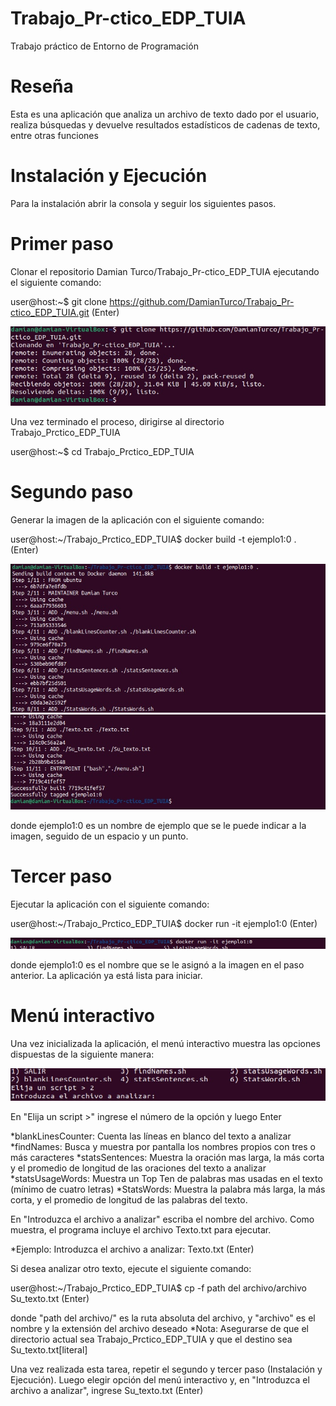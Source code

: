 # Trabajo_Pr-ctico_EDP_TUIA
Trabajo práctico de Entorno de Programación
# Reseña
Esta es una aplicación que analiza un archivo de texto dado por el usuario, realiza búsquedas y devuelve resultados estadísticos de cadenas de texto, entre otras funciones
# Instalación y Ejecución
Para la instalación abrir la consola y seguir los siguientes pasos.
# Primer paso
Clonar el repositorio Damian Turco/Trabajo_Pr-ctico_EDP_TUIA ejecutando el siguiente comando:

user@host:~$ git clone https://github.com/DamianTurco/Trabajo_Pr-ctico_EDP_TUIA.git (Enter)

![Alt text](https://github.com/DamianTurco/Trabajo_Pr-ctico_EDP_TUIA/blob/master/captura_clone.jpg)

Una vez terminado el proceso, dirigirse al directorio Trabajo_Prctico_EDP_TUIA

user@host:~$ cd Trabajo_Prctico_EDP_TUIA

# Segundo paso
Generar la imagen de la aplicación con el siguiente comando:

user@host:~/Trabajo_Prctico_EDP_TUIA$ docker build -t ejemplo1:0 . (Enter)

![Alt text](https://github.com/DamianTurco/Trabajo_Pr-ctico_EDP_TUIA/blob/master/captura_build1.jpg)
![Alt text](captura_build2.jpg)

donde ejemplo1:0 es un nombre de ejemplo que se le puede indicar a la imagen, seguido de un espacio y un punto.

# Tercer paso
Ejecutar la aplicación con el siguiente comando:

user@host:~/Trabajo_Prctico_EDP_TUIA$ docker run -it ejemplo1:0 (Enter)

![Alt text](captura_run.jpg)

donde ejemplo1:0 es el nombre que se le asignó a la imagen en el paso anterior. 
La aplicación ya está lista para iniciar.

# Menú interactivo

Una vez inicializada la aplicación, el menú interactivo muestra las opciones dispuestas de la siguiente manera:

![Alt text](captura_men%C3%BA.jpg)

En "Elija un script >" ingrese el número de la opción y luego Enter

*blankLinesCounter: Cuenta las líneas en blanco del texto a analizar
*findNames: Busca y muestra por pantalla los nombres propios con tres o más caracteres
*statsSentences: Muestra la oración mas larga, la más corta y el promedio de longitud de las oraciones del texto a analizar
*statsUsageWords: Muestra un Top Ten de palabras mas usadas en el texto (mínimo de cuatro letras) 
*StatsWords: Muestra la palabra más larga, la más corta, y el promedio de longitud de las palabras del texto.

En "Introduzca el archivo a analizar" escriba el nombre del archivo.
Como muestra, el programa incluye el archivo Texto.txt para ejecutar.

*Ejemplo:
Introduzca el archivo a analizar:
Texto.txt (Enter)

Si desea analizar otro texto, ejecute el siguiente comando:

user@host:~/Trabajo_Prctico_EDP_TUIA$ cp -f path del archivo/archivo Su_texto.txt (Enter)

donde "path del archivo/" es la ruta absoluta del archivo, y "archivo" es el nombre y la extensión del archivo deseado
*Nota: Asegurarse de que el directorio actual sea Trabajo_Prctico_EDP_TUIA y que el destino sea Su_texto.txt[literal]

Una vez realizada esta tarea, repetir el segundo y tercer paso (Instalación y Ejecución). Luego elegir opción del menú interactivo y, en "Introduzca el archivo a analizar", ingrese Su_texto.txt (Enter)

